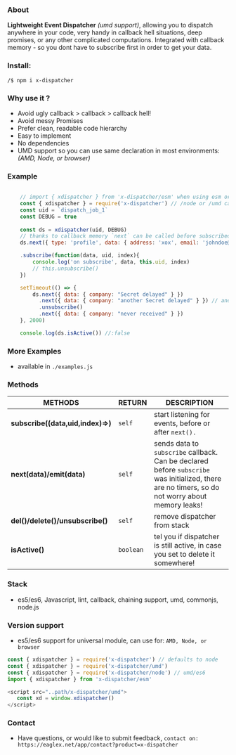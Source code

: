 ### About
**Lightweight Event Dispatcher** _(umd support)_, allowing you to dispatch anywhere in your code, very handy in callback hell situations, deep promises, or any other complicated computations. Integrated with callback memory - so you dont have to subscribe first in order to get your data.



### Install:
```shell
/$ npm i x-dispatcher
```


### Why use it ?
- Avoid ugly callback > callback > callback hell!
- Avoid messy Promises
- Prefer clean, readable code hierarchy
- Easy to implement
- No dependencies
- UMD support so you can use same declaration in most environments: *(AMD, Node, or browser)*


### Example
```js

    // import { xdispatcher } from 'x-dispatcher/esm' when using esm or ts
    const { xdispatcher } = require('x-dispatcher') // /node or /umd can also be used 
    const uid = `dispatch_job_1`
    const DEBUG = true
  
    const ds = xdispatcher(uid, DEBUG)
    // thanks to callback memory `next` can be called before subscribed!
    ds.next({ type: 'profile', data: { address: 'xox', email: 'johndoe@email.xo', name: 'John Doe', company: 'Anonymous' } })

    .subscribe(function(data, uid, index){
        console.log('on subscribe', data, this.uid, index)
        // this.unsubscribe() 
    })

    setTimeout(() => {
        ds.next({ data: { company: "Secret delayed" } })
          .next({ data: { company: "another Secret delayed" } }) // and so on
          .unsubscribe()
          .next({ data: { company: "never received" } }) 
    }, 2000)

    console.log(ds.isActive()) //:false

```



### More Examples
- available in `./examples.js`



### Methods

|METHODS                |RETURN                          |DESCRIPTION                         |
|----------------|-------------------------------|-----------------------------|
|**subscribe((data,uid,index)=>)** | `self` |start listening for events, before or after `next().` |
|**next(data)/emit(data)** | `self` |sends data to `subscribe` callback. Can be declared before `subscribe` was initialized, there are no timers, so do not worry about memory leaks!  |
|**del()/delete()/unsubscribe()** | `self` |remove dispatcher from stack |
|**isActive()** | `boolean` |tel you if dispatcher is still active, in case you set to delete it somewhere! |




### Stack
-  es5/es6, Javascript, lint, callback, chaining support, umd, commonjs, node.js




### Version support
- es5/es6 support for universal module, can use for: `AMD, Node, or browser`
```js
const { xdispatcher } = require('x-dispatcher') // defaults to node
const { xdispatcher } = require('x-dispatcher/umd') 
const { xdispatcher } = require('x-dispatcher/node') // umd/es6 
import { xdispatcher } from 'x-dispatcher/esm' 

<script src="..path/x-dispatcher/umd">
   const xd = window.xdispatcher() 
</script>
```



### Contact
* Have questions, or would like to submit feedback, `contact on: https://eaglex.net/app/contact?product=x-dispatcher`


